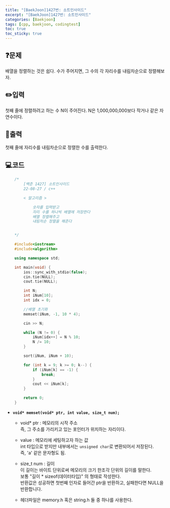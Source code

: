 ```yaml
---
title: "[BaekJoon]1427번: 소트인사이드"
excerpt: "[BaekJoon]1427번: 소트인사이드"
categories: [Baekjoon]
tags: [cpp, baekjoon, codingtest]
toc: true
toc_sticky: true
---
```


## ❓문제

배열을 정렬하는 것은 쉽다. 수가 주어지면, 그 수의 각 자리수를 내림차순으로 정렬해보자.

## ✏️입력

첫째 줄에 정렬하려고 하는 수 N이 주어진다. N은 1,000,000,000보다 작거나 같은 자연수이다.

## 📜출력

첫째 줄에 자리수를 내림차순으로 정렬한 수를 출력한다.

## 💻코드

```cpp
    /*
        [백준 1427] 소트인사이드
        22-08-27 / c++

        < 알고리즘 >

            숫자를 입력받고
            자리 수를 하나씩 배열에 저장한다
            배열 정렬해주고
            내림차순 정렬을 해준다


    */

    #include<iostream>
    #include<algorithm>

    using namespace std;

    int main(void) {
        ios::sync_with_stdio(false);
        cin.tie(NULL);
        cout.tie(NULL);

        int N;
        int iNum[10];
        int idx = 0;

        //배열 초기화
        memset(iNum, -1, 10 * 4);

        cin >> N;

        while (N != 0) {
            iNum[idx++] = N % 10;
            N /= 10;
        }

        sort(iNum, iNum + 10);

        for (int k = 9; k >= 0; k--) {
            if (iNum[k] == -1) {
                break;
            }
            cout << iNum[k];
        }

        return 0;
    }

```  

  + **`void* memset(void* ptr, int value, size_t num);`**
      + void* ptr : 메모리의 시작 주소  
        즉, 그 주소를 가리키고 있는 포인터가 위치하는 자리이다.  

      + value : 메모리에 세팅하고자 하는 값  
        int 타입으로 받지만 내부에서는 `unsigned char`로 변환되어서 저장된다.  
        즉, 'a' 같은 문자형도 됨.
      
      + size_t num : 길이  
        이 길이는 바이트 단위로써 메모리의 크기 한조각 단위의 길이를 말한다.  
        보통 "길이 * sizeof(데이터타입)" 의 형태로 작성한다.  
        반환값은 성공하면 첫번째 인자로 들어간 ptr을 반환하고, 실패한다면 NULL을 반환합니다.  
        
      + 헤더파일은 memory.h 혹은 string.h 둘 중 하나를 사용한다.

